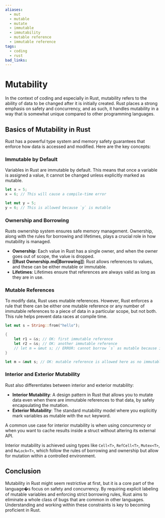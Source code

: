 ```yaml
---
aliases:
  - mut
  - mutable
  - mutate
  - immutable
  - immutability
  - mutable reference
  - immutable reference
tags:
  - coding
  - rust
bad_links:
---
```

# Mutability
In the context of coding and especially in Rust, mutability refers to the ability of data to be changed after it is initially created. Rust places a strong emphasis on safety and concurrency, and as such, it handles mutability in a way that is somewhat unique compared to other programming languages.

## Basics of Mutability in Rust

Rust has a powerful type system and memory safety guarantees that enforce how data is accessed and modified. Here are the key concepts:

### Immutable by Default

Variables in Rust are immutable by default. This means that once a variable is assigned a value, it cannot be changed unless explicitly marked as mutable.

```rust
let x = 5;
x = 6; // This will cause a compile-time error

let mut y = 5;
y = 6; // This is allowed because `y` is mutable
```

### Ownership and Borrowing

Rusts ownership system ensures safe memory management. Ownership, along with the rules for borrowing and lifetimes, plays a crucial role in how mutability is managed.

- **Ownership**: Each value in Rust has a single owner, and when the owner goes out of scope, the value is dropped.
- **[[Rust Ownership.md|Borrowing]]**: Rust allows references to values, and these can be either mutable or immutable.
- **Lifetimes**: Lifetimes ensure that references are always valid as long as they are in use.

### Mutable References

To modify data, Rust uses mutable references. However, Rust enforces a rule that there can be either one mutable reference or any number of immutable references to a piece of data in a particular scope, but not both. This rule helps prevent data races at compile time.

```rust
let mut s = String::from("hello");

{
    let r1 = &s; // OK: first immutable reference
    let r2 = &s; // OK: another immutable reference
    // let m = &mut s; // ERROR: cannot borrow `s` as mutable because it is also borrowed as immutable
}

let m = &mut s; // OK: mutable reference is allowed here as no immutable references are in scope
```

### Interior and Exterior Mutability

Rust also differentiates between interior and exterior mutability:

- **Interior Mutability**: A design pattern in Rust that allows you to mutate data even when there are immutable references to that data, by safely encapsulating the mutation.
- **Exterior Mutability**: The standard mutability model where you explicitly mark variables as mutable with the `mut` keyword.

A common use case for interior mutability is when using concurrency or when you want to cache results inside a struct without altering its external API.

Interior mutability is achieved using types like `Cell<T>`, `RefCell<T>`, `Mutex<T>`, and `RwLock<T>`, which follow the rules of borrowing and ownership but allow for mutation within a controlled environment.

## Conclusion

Mutability in Rust might seem restrictive at first, but it is a core part of the language�s focus on safety and concurrency. By requiring explicit labeling of mutable variables and enforcing strict borrowing rules, Rust aims to eliminate a whole class of bugs that are common in other languages. Understanding and working within these constraints is key to becoming proficient in Rust.